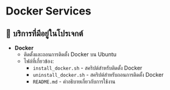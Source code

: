 # Docker Services

## 📌 บริการที่มีอยู่ในโปรเจกต์
- **Docker**
  - ติดตั้งและถอนการติดตั้ง Docker บน Ubuntu
  - ไฟล์ที่เกี่ยวข้อง:
    - `install_docker.sh` - สคริปต์สำหรับติดตั้ง Docker
    - `uninstall_docker.sh` - สคริปต์สำหรับถอนการติดตั้ง Docker
    - `README.md` - คำอธิบายเกี่ยวกับการใช้งาน

